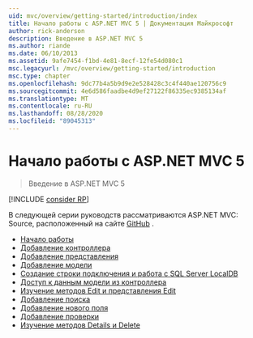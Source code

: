 ```yaml
---
uid: mvc/overview/getting-started/introduction/index
title: Начало работы с ASP.NET MVC 5 | Документация Майкрософт
author: rick-anderson
description: Введение в ASP.NET MVC 5
ms.author: riande
ms.date: 06/10/2013
ms.assetid: 9afe7454-f1bd-4e81-8ecf-12fe54d080c1
msc.legacyurl: /mvc/overview/getting-started/introduction
msc.type: chapter
ms.openlocfilehash: 9dc77b4a5b9d9e2e528428c3c4f440ae120756c9
ms.sourcegitcommit: 4e6d586faadbe4d9ef27122f86335ec9385134af
ms.translationtype: MT
ms.contentlocale: ru-RU
ms.lasthandoff: 08/28/2020
ms.locfileid: "89045313"
---
```

# <a name="getting-started-with-aspnet-mvc-5"></a>Начало работы с ASP.NET MVC 5

> Введение в ASP.NET MVC 5

[!INCLUDE [consider RP](~/includes/razor.md)]

В следующей серии руководств рассматриваются ASP.NET MVC: Source, расположенный на сайте [GitHub](https://github.com/dotnet/AspNetDocs/tree/master/aspnet/mvc/overview/getting-started/introduction/sample/MvcMovie/MvcMovie) .

- [Начало работы](getting-started.md)
- [Добавление контроллера](adding-a-controller.md)
- [Добавление представления](adding-a-view.md)
- [Добавление модели](adding-a-model.md)
- [Создание строки подключения и работа с SQL Server LocalDB](creating-a-connection-string.md)
- [Доступ к данным модели из контроллера](accessing-your-models-data-from-a-controller.md)
- [Изучение методов Edit и представления Edit](examining-the-edit-methods-and-edit-view.md)
- [Добавление поиска](adding-search.md)
- [Добавление нового поля](adding-a-new-field.md)
- [Добавление проверки](adding-validation.md)
- [Изучение методов Details и Delete](examining-the-details-and-delete-methods.md)
